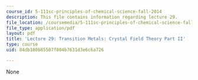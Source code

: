 ```yaml
---
course_id: 5-111sc-principles-of-chemical-science-fall-2014
description: This file contains information regarding lecture 29.
file_location: /coursemedia/5-111sc-principles-of-chemical-science-fall-2014/84db180b85507f804b7631d3e6c6a726_MIT5_111F14_Lecture29.pdf
file_type: application/pdf
layout: pdf
title: 'Lecture 29: Transition Metals: Crystal Field Theory Part II'
type: course
uid: 84db180b85507f804b7631d3e6c6a726

---
```

None